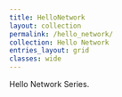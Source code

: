 ```yaml
---
title: HelloNetwork
layout: collection
permalink: /hello_network/
collection: Hello Network
entries_layout: grid
classes: wide
---
```


Hello Network Series.
